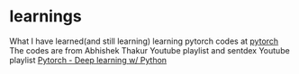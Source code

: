 learnings
=========

What I have learned(and still learning)
learning pytorch codes at [pytorch](pytorch)
The codes are from Abhishek Thakur Youtube playlist []()
and sentdex Youtube playlist [Pytorch - Deep learning w/ Python](https://www.youtube.com/playlist?list=PLQVvvaa0QuDdeMyHEYc0gxFpYwHY2Qfdh)
